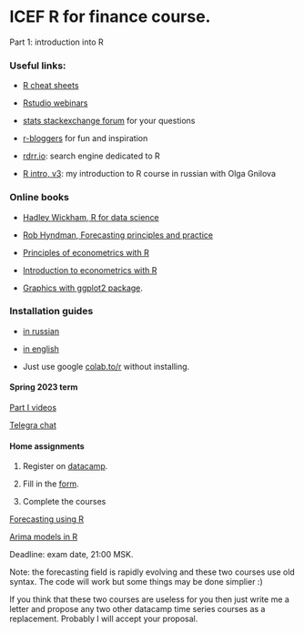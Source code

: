 # ICEF R for finance course. 

Part 1: introduction into R

### Useful links:

* [R cheat sheets](https://rstudio.com/resources/cheatsheets/)

* [Rstudio webinars](https://rstudio.com/resources/webinars/)

* [stats stackexchange forum](https://stats.stackexchange.com/) for your questions

* [r-bloggers](https://www.r-bloggers.com/) for fun and inspiration

* [rdrr.io](https://rdrr.io/): search engine dedicated to R

* [R intro, v3](https://bdemeshev.github.io/r_intro_3/): my introduction to R course in russian with Olga Gnilova

### Online books

* [Hadley Wickham, R for data science](https://r4ds.had.co.nz/)

* [Rob Hyndman, Forecasting principles and practice](https://otexts.com/fpp3/)

* [Principles of econometrics with R](https://bookdown.org/ccolonescu/RPoE4/intro.html)

* [Introduction to econometrics with R](https://www.econometrics-with-r.org/)

* [Graphics with ggplot2 package](https://ggplot2.tidyverse.org/).

### Installation guides

* [in russian](https://bdemeshev.github.io/installation/r/R_installation.html)

* [in english](https://bdemeshev.github.io/installation/r/R_installation_eng.html)

* Just use google [colab.to/r](http://colab.to/r) without installing.

#### Spring 2023 term

[Part I videos](....)

[Telegra chat](https://t.me/+M-2EsPzrZlYzYWVi)


#### Home assignments

1. Register on [datacamp](https://www.datacamp.com/).

2. Fill in the [form](....). 

3. Complete the courses 

[Forecasting using R](https://www.datacamp.com/courses/forecasting-using-r)

[Arima models in R](https://learn.datacamp.com/courses/arima-models-in-r)

Deadline: exam date, 21:00 MSK.

Note: the forecasting field is rapidly evolving and these two courses use old syntax. 
The code will work but some things may be done simplier :)

If you think that these two courses are useless for you then just write me a letter and propose any two other datacamp time series courses as a replacement. Probably I will accept your proposal.


